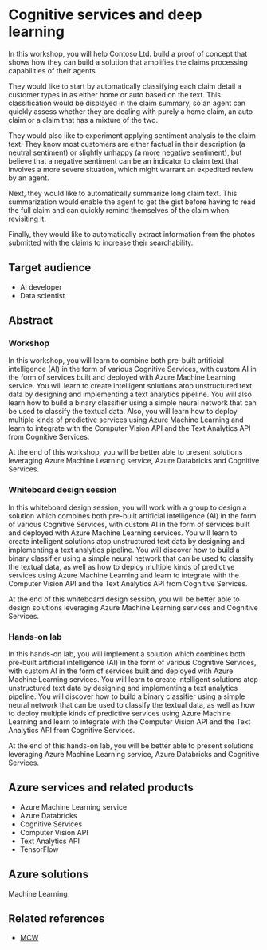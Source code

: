 # Cognitive services and deep learning

In this workshop, you will help Contoso Ltd. build a proof of concept that shows how they can build a solution that amplifies the claims processing capabilities of their agents.

They would like to start by automatically classifying each claim detail a customer types in as either home or auto based on the text. This classification would be displayed in the claim summary, so an agent can quickly assess whether they are dealing with purely a home claim, an auto claim or a claim that has a mixture of the two.

They would also like to experiment applying sentiment analysis to the claim text. They know most customers are either factual in their description (a neutral sentiment) or slightly unhappy (a more negative sentiment), but believe that a negative sentiment can be an indicator to claim text that involves a more severe situation, which might warrant an expedited review by an agent.

Next, they would like to automatically summarize long claim text. This summarization would enable the agent to get the gist before having to read the full claim and can quickly remind themselves of the claim when revisiting it.

Finally, they would like to automatically extract information from the photos submitted with the claims to increase their searchability.

## Target audience

- AI developer
- Data scientist

## Abstract

### Workshop

In this workshop, you will learn to combine both pre-built artificial intelligence (AI) in the form of various Cognitive Services, with custom AI in the form of services built and deployed with Azure Machine Learning service. You will learn to create intelligent solutions atop unstructured text data by designing and implementing a text analytics pipeline. You will also learn how to build a binary classifier using a simple neural network that can be used to classify the textual data. Also, you will learn how to deploy multiple kinds of predictive services using Azure Machine Learning and learn to integrate with the Computer Vision API and the Text Analytics API from Cognitive Services.

At the end of this workshop, you will be better able to present solutions leveraging Azure Machine Learning service, Azure Databricks and Cognitive Services.

### Whiteboard design session

In this whiteboard design session, you will work with a group to design a solution which combines both pre-built artificial intelligence (AI) in the form of various Cognitive Services, with custom AI in the form of services built and deployed with Azure Machine Learning services. You will learn to create intelligent solutions atop unstructured text data by designing and implementing a text analytics pipeline. You will discover how to build a binary classifier using a simple neural network that can be used to classify the textual data, as well as how to deploy multiple kinds of predictive services using Azure Machine Learning and learn to integrate with the Computer Vision API and the Text Analytics API from Cognitive Services.

At the end of this whiteboard design session, you will be better able to design solutions leveraging Azure Machine Learning services and Cognitive Services.

### Hands-on lab

In this hands-on lab, you will implement a solution which combines both pre-built artificial intelligence (AI) in the form of various Cognitive Services, with custom AI in the form of services built and deployed with Azure Machine Learning services. You will learn to create intelligent solutions atop unstructured text data by designing and implementing a text analytics pipeline. You will discover how to build a binary classifier using a simple neural network that can be used to classify the textual data, as well as how to deploy multiple kinds of predictive services using Azure Machine Learning and learn to integrate with the Computer Vision API and the Text Analytics API from Cognitive Services.

At the end of this hands-on lab, you will be better able to present solutions leveraging Azure Machine Learning service, Azure Databricks and Cognitive Services.

## Azure services and related products

- Azure Machine Learning service
- Azure Databricks
- Cognitive Services
- Computer Vision API
- Text Analytics API
- TensorFlow


## Azure solutions

Machine Learning

## Related references

- [MCW](https://github.com/Microsoft/MCW)
